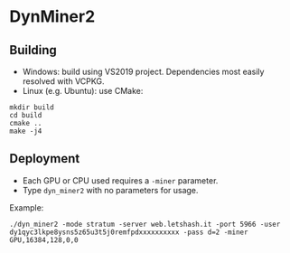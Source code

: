 # DynMiner2

## Building

* Windows: build using VS2019 project. Dependencies most easily resolved with VCPKG.
* Linux (e.g. Ubuntu): use CMake:

```
mkdir build
cd build
cmake ..
make -j4
```

## Deployment

* Each GPU or CPU used requires a `-miner` parameter.
* Type `dyn_miner2` with no parameters for usage.

Example:

```
./dyn_miner2 -mode stratum -server web.letshash.it -port 5966 -user dy1qyc3lkpe8ysns5z65u3t5j0remfpdxxxxxxxxxx -pass d=2 -miner GPU,16384,128,0,0
```

